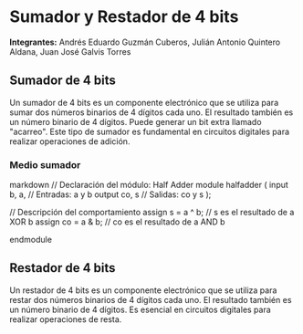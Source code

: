 # Sumador y Restador de 4 bits
**Integrantes:** Andrés Eduardo Guzmán Cuberos, Julián Antonio Quintero Aldana, Juan José Galvis Torres
## Sumador de 4 bits
Un sumador de 4 bits es un componente electrónico que se utiliza para sumar dos números binarios de 4 dígitos cada uno. El resultado también es un número binario de 4 dígitos. Puede generar un bit extra llamado "acarreo". Este tipo de sumador es fundamental en circuitos digitales para realizar operaciones de adición.
### Medio sumador
markdown // Declaración del módulo: Half Adder
module halfadder (
  input b, a,    // Entradas: a y b
  output co, s   // Salidas: co y s
);

// Descripción del comportamiento
assign s = a ^ b; // s es el resultado de a XOR b
assign co = a & b; // co es el resultado de a AND b

endmodule

## Restador de 4 bits
Un restador de 4 bits es un componente electrónico que se utiliza para restar dos números binarios de 4 dígitos cada uno. El resultado también es un número binario de 4 dígitos. Es esencial en circuitos digitales para realizar operaciones de resta.
